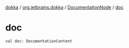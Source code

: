 [dokka](../../index.md) / [org.jetbrains.dokka](../index.md) / [DocumentationNode](index.md) / [doc](doc.md)

# doc

```
val doc: DocumentationContent
```
